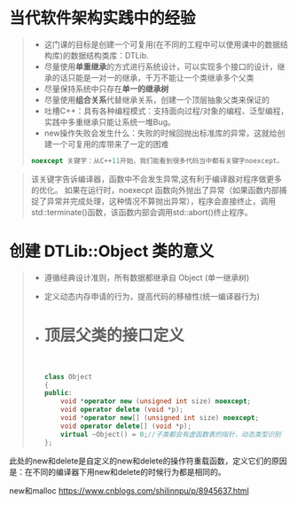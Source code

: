 

# 当代软件架构实践中的经验

> - 这门课的目标是创建一个可复用(在不同的工程中可以使用课中的数据结构库)的数据结构类库：DTLib.
> - 尽量使用**单重继承**的方式进行系统设计，可以实现多个接口的设计，继承的话只能是一对一的继承，千万不能让一个类继承多个父类
> - 尽量保持系统中只存在**单一的继承树** 
> - 尽量使用**组合关系**代替继承关系，创建一个顶层抽象父类来保证的
> - 吐槽C++：具有各种编程模式：支持面向过程/对象的编程、泛型编程，实践中多重继承只能让系统一堆Bug。
> - new操作失败会发生什么：失败的时候回抛出标准库的异常，这就给创建一个可复用的库带来了一定的困难
>
> ```c++
> noexcept 关键字：从C++11开始，我们能看到很多代码当中都有关键字noexcept。
> ```

> 该关键字告诉编译器，函数中不会发生异常,这有利于编译器对程序做更多的优化。
>  如果在运行时，noexecpt 函数向外抛出了异常（如果函数内部捕捉了异常并完成处理，这种情况不算抛出异常），程序会直接终止，调用std::terminate()函数，该函数内部会调用std::abort()终止程序。 

# 创建 DTLib::Object 类的意义

> - 遵循经典设计准则，所有数据都继承自 Object (单一继承树)
>
> - 定义动态内存申请的行为，提高代码的移植性(统一编译器行为)
>
> - # 顶层父类的接口定义
>
>   ​        
>
>   ```c++
>   class Object
>   {
>   public:
>       void *operator new (unsigned int size) noexcept;
>       void operator delete (void *p);
>       void *operator new[] (unsigned int size) noexcept;
>       void operator delete[] (void *p);
>       virtual ~Object() = 0;//子类都会有虚函数表的指针，动态类型识别
>   };
>   ```

 此处的new和delete是自定义的new和delete的操作符重载函数，定义它们的原因是：在不同的编译器下用new和delete的时候行为都是相同的。

new和malloc https://www.cnblogs.com/shilinnpu/p/8945637.html